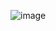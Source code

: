 ![image](https://user-images.githubusercontent.com/90795823/236859023-33d4ca5f-16bf-48d7-8dd9-4e9e3ee6e8a6.png)
